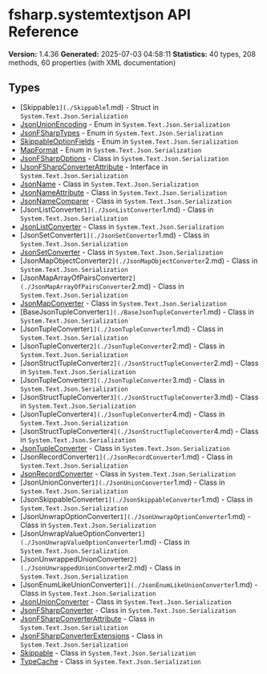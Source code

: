 # fsharp.systemtextjson API Reference

**Version:** 1.4.36
**Generated:** 2025-07-03 04:58:11
**Statistics:** 40 types, 208 methods, 60 properties (with XML documentation)

## Types

- [Skippable`1](./Skippable`1.md) - Struct in `System.Text.Json.Serialization`
- [JsonUnionEncoding](./JsonUnionEncoding.md) - Enum in `System.Text.Json.Serialization`
- [JsonFSharpTypes](./JsonFSharpTypes.md) - Enum in `System.Text.Json.Serialization`
- [SkippableOptionFields](./SkippableOptionFields.md) - Enum in `System.Text.Json.Serialization`
- [MapFormat](./MapFormat.md) - Enum in `System.Text.Json.Serialization`
- [JsonFSharpOptions](./JsonFSharpOptions.md) - Class in `System.Text.Json.Serialization`
- [IJsonFSharpConverterAttribute](./IJsonFSharpConverterAttribute.md) - Interface in `System.Text.Json.Serialization`
- [JsonName](./JsonName.md) - Class in `System.Text.Json.Serialization`
- [JsonNameAttribute](./JsonNameAttribute.md) - Class in `System.Text.Json.Serialization`
- [JsonNameComparer](./JsonNameComparer.md) - Class in `System.Text.Json.Serialization`
- [JsonListConverter`1](./JsonListConverter`1.md) - Class in `System.Text.Json.Serialization`
- [JsonListConverter](./JsonListConverter.md) - Class in `System.Text.Json.Serialization`
- [JsonSetConverter`1](./JsonSetConverter`1.md) - Class in `System.Text.Json.Serialization`
- [JsonSetConverter](./JsonSetConverter.md) - Class in `System.Text.Json.Serialization`
- [JsonMapObjectConverter`2](./JsonMapObjectConverter`2.md) - Class in `System.Text.Json.Serialization`
- [JsonMapArrayOfPairsConverter`2](./JsonMapArrayOfPairsConverter`2.md) - Class in `System.Text.Json.Serialization`
- [JsonMapConverter](./JsonMapConverter.md) - Class in `System.Text.Json.Serialization`
- [BaseJsonTupleConverter`1](./BaseJsonTupleConverter`1.md) - Class in `System.Text.Json.Serialization`
- [JsonTupleConverter`1](./JsonTupleConverter`1.md) - Class in `System.Text.Json.Serialization`
- [JsonTupleConverter`2](./JsonTupleConverter`2.md) - Class in `System.Text.Json.Serialization`
- [JsonStructTupleConverter`2](./JsonStructTupleConverter`2.md) - Class in `System.Text.Json.Serialization`
- [JsonTupleConverter`3](./JsonTupleConverter`3.md) - Class in `System.Text.Json.Serialization`
- [JsonStructTupleConverter`3](./JsonStructTupleConverter`3.md) - Class in `System.Text.Json.Serialization`
- [JsonTupleConverter`4](./JsonTupleConverter`4.md) - Class in `System.Text.Json.Serialization`
- [JsonStructTupleConverter`4](./JsonStructTupleConverter`4.md) - Class in `System.Text.Json.Serialization`
- [JsonTupleConverter](./JsonTupleConverter.md) - Class in `System.Text.Json.Serialization`
- [JsonRecordConverter`1](./JsonRecordConverter`1.md) - Class in `System.Text.Json.Serialization`
- [JsonRecordConverter](./JsonRecordConverter.md) - Class in `System.Text.Json.Serialization`
- [JsonUnionConverter`1](./JsonUnionConverter`1.md) - Class in `System.Text.Json.Serialization`
- [JsonSkippableConverter`1](./JsonSkippableConverter`1.md) - Class in `System.Text.Json.Serialization`
- [JsonUnwrapOptionConverter`1](./JsonUnwrapOptionConverter`1.md) - Class in `System.Text.Json.Serialization`
- [JsonUnwrapValueOptionConverter`1](./JsonUnwrapValueOptionConverter`1.md) - Class in `System.Text.Json.Serialization`
- [JsonUnwrappedUnionConverter`2](./JsonUnwrappedUnionConverter`2.md) - Class in `System.Text.Json.Serialization`
- [JsonEnumLikeUnionConverter`1](./JsonEnumLikeUnionConverter`1.md) - Class in `System.Text.Json.Serialization`
- [JsonUnionConverter](./JsonUnionConverter.md) - Class in `System.Text.Json.Serialization`
- [JsonFSharpConverter](./JsonFSharpConverter.md) - Class in `System.Text.Json.Serialization`
- [JsonFSharpConverterAttribute](./JsonFSharpConverterAttribute.md) - Class in `System.Text.Json.Serialization`
- [JsonFSharpConverterExtensions](./JsonFSharpConverterExtensions.md) - Class in `System.Text.Json.Serialization`
- [Skippable](./Skippable.md) - Class in `System.Text.Json.Serialization`
- [TypeCache](./TypeCache.md) - Class in `System.Text.Json.Serialization`